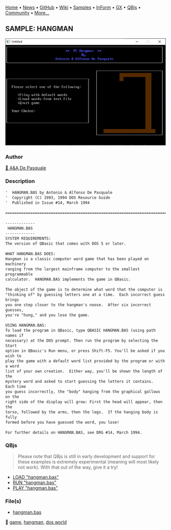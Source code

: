 [Home](https://qb64.com) • [News](../../news.md) • [GitHub](https://github.com/QB64Official/qb64) • [Wiki](https://github.com/QB64Official/qb64/wiki) • [Samples](../../samples.md) • [InForm](../../inform.md) • [GX](../../gx.md) • [QBjs](../../qbjs.md) • [Community](../../community.md) • [More...](../../more.md)

## SAMPLE: HANGMAN

![screenshot.png](img/screenshot.png)

### Author

[🐝 A&A De Pasquale](../a&a-de-pasquale.md) 

### Description

```text
'  HANGMAN.BAS by Antonio & Alfonso De Pasquale
'  Copyright (C) 1993, 1994 DOS Resource Guide
'  Published in Issue #14, March 1994

==============================================================================

-------------
 HANGMAN.BAS
-------------
SYSTEM REQUIREMENTS:
The version of QBasic that comes with DOS 5 or later.

WHAT HANGMAN.BAS DOES:
Hangman is a classic computer word game that has been played on machinery 
ranging from the largest mainframe computer to the smallest programmable 
calculator.  HANGMAN.BAS implements the game in QBasic.

The object of the game is to determine what word that the computer is 
"thinking of" by guessing letters one at a time.  Each incorrect guess brings 
you one step closer to the hangman's noose.  After six incorrect guesses, 
you're "hung," and you lose the game.

USING HANGMAN.BAS:
To load the program in QBasic, type QBASIC HANGMAN.BAS (using path names if 
necessary) at the DOS prompt. Then run the program by selecting the Start 
option in QBasic's Run menu, or press Shift-F5. You'll be asked if you wish to 
play the game with a default word list provided by the program or with a word 
list of your own creation.  Either way, you'll be shown the length of the 
mystery word and asked to start guessing the letters it contains.  Each time 
you guess incorrectly, the "body" hanging from the graphical gallows on the 
right side of the display will grow: First the head will appear, then the 
torso, followed by the arms, then the legs.  If the hanging body is fully 
formed before you have guessed the word, you lose!

For further details on HANGMAN.BAS, see DRG #14, March 1994.
```

### QBjs

> Please note that QBjs is still in early development and support for these examples is extremely experimental (meaning will most likely not work). With that out of the way, give it a try!

* [LOAD "hangman.bas"](https://v6p9d9t4.ssl.hwcdn.net/html/6029471/index.html?src=https://qb64.com/samples/hangman/src/hangman.bas)
* [RUN "hangman.bas"](https://v6p9d9t4.ssl.hwcdn.net/html/6029471/index.html?mode=auto&src=https://qb64.com/samples/hangman/src/hangman.bas)
* [PLAY "hangman.bas"](https://v6p9d9t4.ssl.hwcdn.net/html/6029471/index.html?mode=play&src=https://qb64.com/samples/hangman/src/hangman.bas)

### File(s)

* [hangman.bas](src/hangman.bas)

🔗 [game](../game.md), [hangman](../hangman.md), [dos world](../dos-world.md)
